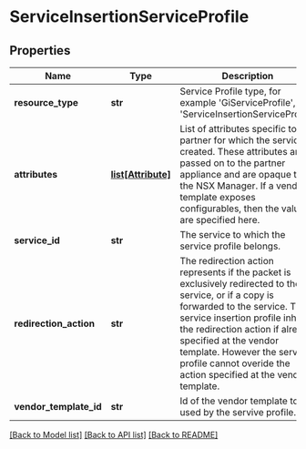 # ServiceInsertionServiceProfile

## Properties
Name | Type | Description | Notes
------------ | ------------- | ------------- | -------------
**resource_type** | **str** | Service Profile type, for example &#x27;GiServiceProfile&#x27;, &#x27;ServiceInsertionServiceProfile&#x27; | 
**attributes** | [**list[Attribute]**](Attribute.md) | List of attributes specific to a partner for which the service is created. These attributes are passed on to the partner appliance and are opaque to the NSX Manager. If a vendor template exposes configurables, then the values are specified here. | [optional] 
**service_id** | **str** | The service to which the service profile belongs. | [optional] 
**redirection_action** | **str** | The redirection action represents if the packet is exclusively redirected to the service, or if a copy is forwarded to the service. The service insertion profile inherits the redirection action if already specified at the vendor template. However the service profile cannot overide the action specified at the vendor template. | [optional] [default to 'PUNT']
**vendor_template_id** | **str** | Id of the vendor template to be used by the servive profile. | 

[[Back to Model list]](../README.md#documentation-for-models) [[Back to API list]](../README.md#documentation-for-api-endpoints) [[Back to README]](../README.md)

